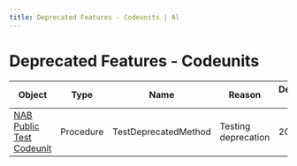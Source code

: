 ```yaml
---
title: Deprecated Features - Codeunits | Al
---
```

# Deprecated Features - Codeunits

| Object | Type | Name | Reason | Deprecated since |
| ------ | ---- | ---- | ------ | ---------------- |
| [NAB Public Test Codeunit](codeunit-nab-public-test-codeunit/index.md) | Procedure | TestDeprecatedMethod | Testing deprecation | 20.0 |
